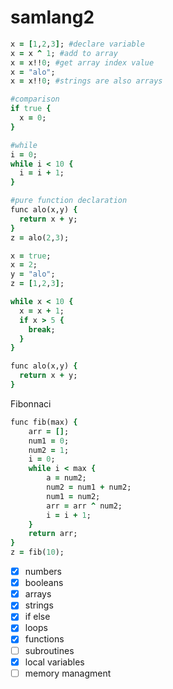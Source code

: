 # samlang2

```ruby
x = [1,2,3]; #declare variable
x = x ^ 1; #add to array
x = x!!0; #get array index value
x = "alo";
x = x!!0; #strings are also arrays

#comparison
if true {
  x = 0;
}

#while
i = 0;
while i < 10 {
  i = i + 1;
}

#pure function declaration
func alo(x,y) {
  return x + y;
}
z = alo(2,3);
```

```ruby
x = true;
x = 2;
y = "alo";
z = [1,2,3];

while x < 10 {
  x = x + 1;
  if x > 5 {
    break;
  }
}

func alo(x,y) {
  return x + y;
}
```
Fibonnaci
```ruby
func fib(max) {
    arr = [];
    num1 = 0;
    num2 = 1;
    i = 0;
    while i < max {
        a = num2;
        num2 = num1 + num2;
        num1 = num2;
        arr = arr ^ num2;
        i = i + 1;
    }
    return arr;
}
z = fib(10);
```

- [x] numbers
- [x] booleans
- [x] arrays
- [x] strings
- [x] if else
- [x] loops
- [x] functions
- [ ] subroutines
- [x] local variables
- [ ] memory managment
